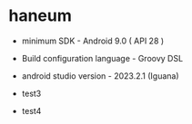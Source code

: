 # haneum

* minimum SDK - Android 9.0 ( API 28 )
* Build configuration language - Groovy DSL
* android studio version - 2023.2.1 (Iguana)

* test3
* test4
